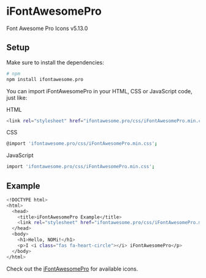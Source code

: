 # iFontAwesomePro
Font Awesome Pro Icons v5.13.0

## Setup

Make sure to install the dependencies:

```bash
# npm
npm install ifontawesome.pro
```

You can import iFontAwesomePro in your HTML, CSS or JavaScript code, just like:

HTML
```bash
<link rel="stylesheet" href="ifontawesome.pro/css/iFontAwesomePro.min.css">
```

CSS
```bash
@import 'ifontawesome.pro/css/iFontAwesomePro.min.css';
```

JavaScript
```bash
import 'ifontawesome.pro/css/iFontAwesomePro.min.css';
```

## Example

```bash
<!DOCTYPE html>
<html>
  <head>
    <title>iFontAwesomePro Example</title>
    <link rel="stylesheet" href="ifontawesome.pro/css/iFontAwesomePro.min.css">
  </head>
  <body>
    <h1>Hello, NOMi!</h1>
    <p>I <i class="fas fa-heart-circle"></i> iFontAwesomePro</p>
  </body>
</html>
```

Check out the [iFontAwesomePro](https://fontawesome.com/v5/search) for available icons.
